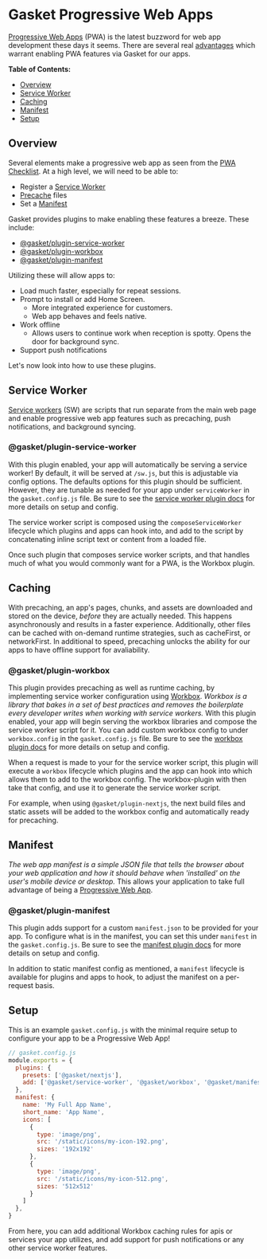 # Gasket Progressive Web Apps

[Progressive Web Apps][PWA] (PWA) is the latest buzzword for web app development
these days it seems. There are several real [advantages][PWA Advantages] which
warrant enabling PWA features via Gasket for our apps.

**Table of Contents:**
 - [Overview]
 - [Service Worker]
 - [Caching]
 - [Manifest]
 - [Setup]

## Overview

Several elements make a progressive web app as seen from the
[PWA Checklist]. At a high level, we will need to be able to:
- Register a [Service Worker]
- [Precache][Caching] files
- Set a [Manifest]

Gasket provides plugins to make enabling these features a breeze.
These include:
- [@gasket/plugin-service-worker]
- [@gasket/plugin-workbox]
- [@gasket/plugin-manifest]

Utilizing these will allow apps to:

- Load much faster, especially for repeat sessions.
- Prompt to install or add Home Screen.
  - More integrated experience for customers.
  - Web app behaves and feels native.
- Work offline
  - Allows users to continue work when reception is spotty. Opens the door
    for background sync.
- Support push notifications

Let's now look into how to use these plugins.

## Service Worker

[Service workers] (SW) are scripts that run separate from the main web page and
enable progressive web app features such as precaching, push notifications, and
background syncing.

### @gasket/plugin-service-worker

With this plugin enabled, your app will automatically be serving a service
worker! By default, it will be served at `/sw.js`, but this is adjustable via
config options. The defaults options for this plugin should be sufficient.
However, they are tunable as needed for your app under `serviceWorker` in
the `gasket.config.js` file. Be sure to see the
[service worker plugin docs] for more details on setup and config.

The service worker script is composed using the `composeServiceWorker`
lifecycle which plugins and apps can hook into, and add to the script by
concatenating inline script text or content from a loaded file.

Once such plugin that composes service worker scripts, and that handles much
of what you would commonly want for a PWA, is the Workbox plugin.

## Caching

With precaching, an app's pages, chunks, and assets are downloaded and stored
on the device, _before_ they are actually needed. This happens asynchronously
and results in a faster experience. Additionally, other files can be cached
with on-demand runtime strategies, such as cacheFirst, or networkFirst.
In additional to speed, precaching unlocks the ability for our apps to have
offline support for avaliability.

### @gasket/plugin-workbox

This plugin provides precaching as well as runtime caching, by implementing
service worker configuration using [Workbox].
_Workbox is a library that bakes in a set of best practices and removes the
boilerplate every developer writes when working with service workers._
With this plugin enabled, your app will begin serving the workbox libraries and
compose the service worker script for it. You can add custom workbox config to
under `workbox.config` in the `gasket.config.js` file. Be sure to see the
[workbox plugin docs] for more details on setup and config.

When a request is made to your for the service worker script, this plugin will
execute a `workbox` lifecycle which plugins and the app can hook into which
allows them to add to the workbox config. The workbox-plugin with then take
that config, and use it to generate the service worker script.

For example, when using `@gasket/plugin-nextjs`, the next build files and
static assets will be added to the workbox config and automatically ready for
precaching.

## Manifest

_The web app manifest is a simple JSON file that tells the browser about your
web application and how it should behave when 'installed' on the user's mobile
device or desktop._ This allows your application to take full advantage of
being a [Progressive Web App][PWA].

### @gasket/plugin-manifest

This plugin adds support for a custom `manifest.json` to be provided for your
app. To configure what is in the manifest, you can set this under `manifest` in
the `gasket.config.js`. Be sure to see the
[manifest plugin docs] for more details on setup and config.

In addition to static manifest config as mentioned, a `manifest` lifecycle is
available for plugins and apps to hook, to adjust the manifest on a per-request
basis.

## Setup

This is an example `gasket.config.js` with the minimal require setup to
configure your app to be a Progressive Web App!

```js
// gasket.config.js
module.exports = {
  plugins: {
    presets: ['@gasket/nextjs'],
    add: ['@gasket/service-worker', '@gasket/workbox', '@gasket/manifest']
  },
  manifest: {
    name: 'My Full App Name',
    short_name: 'App Name',
    icons: [
      {
        type: 'image/png',
        src: '/static/icons/my-icon-192.png',
        sizes: '192x192'
      },
      {
        type: 'image/png',
        src: '/static/icons/my-icon-512.png',
        sizes: '512x512'
      }
    ]
  },
}
```

From here, you can add additional Workbox caching rules for apis or services
your app utilizes, and add support for push notifications or any other service
worker features.

[Overview]:#overview
[Service Worker]:#service-worker
[Caching]:#caching
[Manifest]:#manifest
[Setup]:#setup
[@gasket/plugin-service-worker]:#gasketplugin-service-worker
[@gasket/plugin-workbox]:#gasketplugin-workbox
[@gasket/plugin-manifest]:#gasketplugin-manifest

[service worker plugin docs]:/packages/gasket-service-worker-plugin#gasketplugin-service-worker
[workbox plugin docs]:/packages/gasket-workbox-plugin#gasketplugin-workbox
[manifest plugin docs]:/packages/gasket-plugin-manifest

[Service Workers]:https://developer.mozilla.org/en-US/docs/Web/API/Service_Worker_API
[PWA]:https://developer.mozilla.org/en-US/docs/Web/Apps/Progressive
[PWA Advantages]:https://developer.mozilla.org/en-US/docs/Web/Apps/Progressive/Advantages
[PWA Checklist]:https://developers.google.com/web/progressive-web-apps/checklist/
[PWA Manifest]:https://developers.google.com/web/fundamentals/web-app-manifest/
[Workbox]:https://github.com/GoogleChrome/workbox
